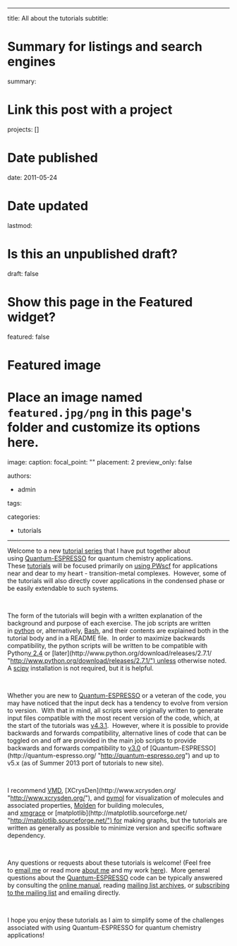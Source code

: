 
---
title: All about the tutorials
subtitle: 

# Summary for listings and search engines
summary: 

# Link this post with a project
projects: []

# Date published
date: 2011-05-24

# Date updated
lastmod: 

# Is this an unpublished draft?
draft: false

# Show this page in the Featured widget?
featured: false

# Featured image
# Place an image named `featured.jpg/png` in this page's folder and customize its options here.
image:
  caption: 
  focal_point: ""
  placement: 2
  preview_only: false

authors:
- admin

tags:

categories:
- tutorials

---
Welcome to a new [tutorial series](../Tutorials "../Tutorials") that I have put together about using [Quantum-ESPRESSO](http://quantum-espresso.org/ "http://quantum-espresso.org") for quantum chemistry applications.  These [tutorials](../Tutorials "../Tutorials") will be focused primarily on [using PWscf](http://www.quantum-espresso.org/users-manual/ "http://www.quantum-espresso.org/users-manual/") for applications near and dear to my heart - transition-metal complexes.  However, some of the tutorials will also directly cover applications in the condensed phase or be easily extendable to such systems.


 


The form of the tutorials will begin with a written explanation of the background and purpose of each exercise. The job scripts are written in [python](http://www.python.org/ "http://www.python.org") or, alternatively, [Bash](http://en.wikipedia.org/wiki/Bash_(Unix_shell) "http://en.wikipedia.org/wiki/Bash_(Unix_shell)"), and their contents are explained both in the tutorial body and in a README file.  In order to maximize backwards compatibility, the python scripts will be written to be compatible with Python[v 2.4](http://www.python.org/download/releases/2.4.3/ "http://www.python.org/download/releases/2.4.3/") or [later](http://www.python.org/download/releases/2.7.1/ "http://www.python.org/download/releases/2.7.1/") unless otherwise noted.  A [scipy](http://www.scipy.org/ "http://www.scipy.org") installation is not required, but it is helpful.


 


Whether you are new to [Quantum-ESPRESSO](http://quantum-espresso.org/ "http://quantum-espresso.org") or a veteran of the code, you may have noticed that the input deck has a tendency to evolve from version to version.  With that in mind, all scripts were originally written to generate input files compatible with the most recent version of the code, which, at the start of the tutorials was [v4.3.1](http://qe-forge.org/gf/project/q-e/ "http://qe-forge.org/gf/project/q-e/").  However, where it is possible to provide backwards and forwards compatibility, alternative lines of code that can be toggled on and off are provided in the main job scripts to provide backwards and forwards compatibility to [v3.0](http://www.pwscf.org/download.php#previous "http://www.pwscf.org/download.php#previous") of [Quantum-ESPRESSO](http://quantum-espresso.org/ "http://quantum-espresso.org") and up to v5.x (as of Summer 2013 port of tutorials to new site).


 


I recommend [VMD](http://www.ks.uiuc.edu/Research/vmd/ "http://www.ks.uiuc.edu/Research/vmd/"), [XCrysDen](http://www.xcrysden.org/ "http://www.xcrysden.org/"), and [pymol](http://www.pymol.org/ "http://www.pymol.org/") for visualization of molecules and associated properties, [Molden](http://www.cmbi.ru.nl/molden/howtoget.html "http://www.cmbi.ru.nl/molden/howtoget.html") for building molecules, and [xmgrace](http://plasma-gate.weizmann.ac.il/Grace/ "http://plasma-gate.weizmann.ac.il/Grace/") or [matplotlib](http://matplotlib.sourceforge.net/ "http://matplotlib.sourceforge.net/") for making graphs, but the tutorials are written as generally as possible to minimize version and specific software dependency.


 


Any questions or requests about these tutorials is welcome! (Feel free to [email me](mailto:hjkulikATmitDOTedu?subject=QC%20with%20Q-E%20Tutorials "mailto:hjkulikATmitDOTedu?subject=QC with Q-E Tutorials") or read more [about me](../about-heather "..//about-heather") and my work [here](../Research "../Research")).  More general questions about the [Quantum-ESPRESSO](http://quantum-espresso.org/ "http://quantum-espresso.org") code can be typically answered by consulting the [online manual](http://www.quantum-espresso.org/wp-content/uploads/Doc/user_guide.pdf "http://www.quantum-espresso.org/wp-content/uploads/Doc/user_guide.pdf"), reading [mailing list archives](http://qe-forge.org/pipermail/pw_forum/ "http://qe-forge.org/pipermail/pw_forum/"), or [subscribing to the mailing list](http://pwscf.org/mailman/listinfo/pw_forum "http://pwscf.org/mailman/listinfo/pw_forum") and emailing directly.


 


I hope you enjoy these tutorials as I aim to simplify some of the challenges associated with using Quantum-ESPRESSO for quantum chemistry applications!


